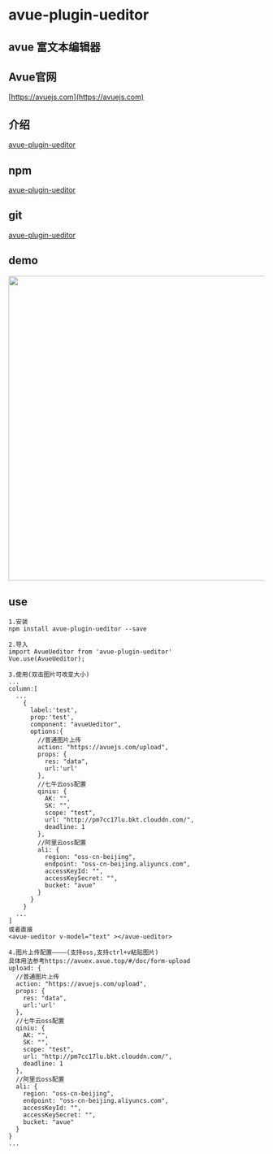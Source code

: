 # avue-plugin-ueditor

## avue 富文本编辑器

## Avue官网
[https://avuejs.com](https://avuejs.com)

## 介绍
[avue-plugin-ueditor](https://avuejs.com/doc/plugins/ueditor-plugins)

## npm
[avue-plugin-ueditor](https://www.npmjs.com/package/avue-plugin-ueditor)

## git
[avue-plugin-ueditor](https://gitee.com/smallweigit/avue-plugin-ueditor)

## demo
<p align="center">
  <img width="600" src="https://gitee.com/smallweigit/avue-plugin-ueditor/raw/master/packages/demo/demo.png">
</p>

## use
```
1.安装
npm install avue-plugin-ueditor --save

2.导入
import AvueUeditor from 'avue-plugin-ueditor'
Vue.use(AvueUeditor);

3.使用(双击图片可改变大小)
...
column:[
  ...
    {
      label:'test',
      prop:'test',
      component: "avueUeditor",
      options:{
        //普通图片上传
        action: "https://avuejs.com/upload",
        props: {
          res: "data",
          url:'url'
        },
        //七牛云oss配置
        qiniu: {
          AK: "",
          SK: "",
          scope: "test",
          url: "http://pm7cc17lu.bkt.clouddn.com/",
          deadline: 1
        },
        //阿里云oss配置
        ali: {
          region: "oss-cn-beijing",
          endpoint: "oss-cn-beijing.aliyuncs.com",
          accessKeyId: "",
          accessKeySecret: "",
          bucket: "avue"
        }
      }
    }
  ...
]
或者直接
<avue-ueditor v-model="text" ></avue-ueditor>

4.图片上传配置————(支持oss,支持ctrl+v粘贴图片)
具体用法参考https://avuex.avue.top/#/doc/form-upload
upload: {
  //普通图片上传
  action: "https://avuejs.com/upload",
  props: {
    res: "data",
    url:'url'
  },
  //七牛云oss配置
  qiniu: {
    AK: "",
    SK: "",
    scope: "test",
    url: "http://pm7cc17lu.bkt.clouddn.com/",
    deadline: 1
  },
  //阿里云oss配置
  ali: {
    region: "oss-cn-beijing",
    endpoint: "oss-cn-beijing.aliyuncs.com",
    accessKeyId: "",
    accessKeySecret: "",
    bucket: "avue"
  }
}
...
```

